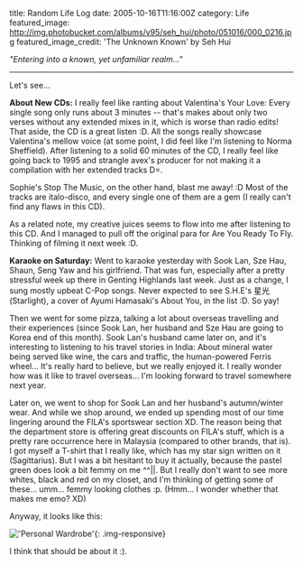 title: Random Life Log
date: 2005-10-16T11:16:00Z
category: Life
featured_image: http://img.photobucket.com/albums/v95/seh_hui/photo/051016/000_0216.jpg
featured_image_credit: 'The Unknown Known' by Seh Hui

*"Entering into a known, yet unfamiliar realm…"*

---

Let's see…

**About New CDs:** I really feel like ranting about Valentina's Your Love: Every single song only runs about 3 minutes -- that's makes about only two verses without any extended mixes in it, which is worse than radio edits! That aside, the CD is a great listen :D. All the songs really showcase Valentina's mellow voice (at some point, I did feel like I'm listening to Norma Sheffield). After listening to a solid 60 minutes of the CD, I really feel like going back to 1995 and strangle avex's producer for not making it a compilation with her extended tracks D=.

Sophie's Stop The Music, on the other hand, blast me away! :D Most of the tracks are italo-disco, and every single one of them are a gem (I really can't find any flaws in this CD).

As a related note, my creative juices seems to flow into me after listening to this CD. And I managed to pull off the original para for Are You Ready To Fly. Thinking of filming it next week :D.

**Karaoke on Saturday:** Went to karaoke yesterday with Sook Lan, Sze Hau, Shaun, Seng Yaw and his girlfriend. That was fun, especially after a pretty stressful week up there in Genting Highlands last week. Just as a change, I sung mostly upbeat C-Pop songs. Never expected to see S.H.E's 星光 (Starlight), a cover of Ayumi Hamasaki's About You, in the list :D. So yay!

Then we went for some pizza, talking a lot about overseas travelling and their experiences (since Sook Lan, her husband and Sze Hau are going to Korea end of this month). Sook Lan's husband came later on, and it's interesting to listening to his travel stories in India: About mineral water being served like wine, the cars and traffic, the human-powered Ferris wheel… It's really hard to believe, but we really enjoyed it. I really wonder how was it like to travel overseas… I'm looking forward to travel somewhere next year.

Later on, we went to shop for Sook Lan and her husband's autumn/winter wear. And while we shop around, we ended up spending most of our time lingering around the FILA's sportswear section XD. The reason being that the department store is offering great discounts on FILA's stuff, which is a pretty rare occurrence here in Malaysia (compared to other brands, that is). I got myself a T-shirt that I really like, which has my star sign written on it (Sagittarius). But I was a bit hesitant to buy it actually, because the pastel green does look a bit femmy on me ^^||. But I really don't want to see more whites, black and red on my closet, and I'm thinking of getting some of these… umm… femmy looking clothes :p. (Hmm… I wonder whether that makes me emo? XD)

Anyway, it looks like this:

!['Personal Wardrobe'](http://img.photobucket.com/albums/v95/seh_hui/photo/051016/000_0221.jpg){: .img-responsive}

I think that should be about it :).
